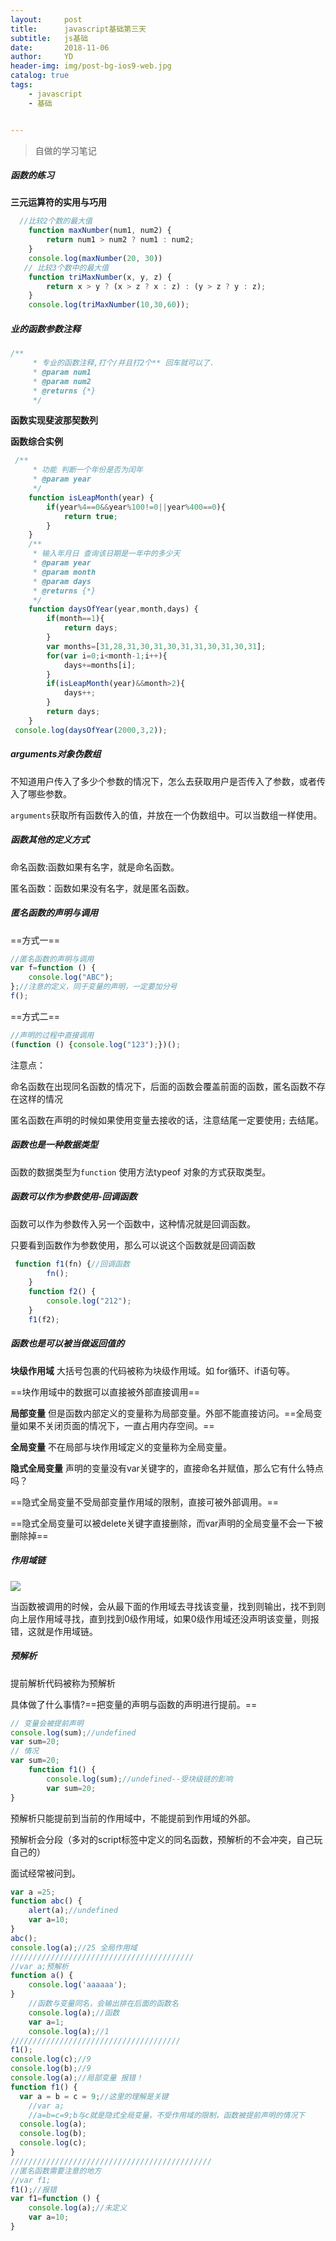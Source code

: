 ```yaml
---
layout:     post
title:      javascript基础第三天
subtitle:   js基础
date:       2018-11-06
author:     YD
header-img: img/post-bg-ios9-web.jpg
catalog: true
tags:
    - javascript
    - 基础


---
```


> 自做的学习笔记

##### 函数的练习

**三元运算符的实用与巧用**

```javascript
  //比较2个数的最大值
    function maxNumber(num1, num2) {
        return num1 > num2 ? num1 : num2;
    }
    console.log(maxNumber(20, 30))
   // 比较3个数中的最大值
    function triMaxNumber(x, y, z) {
        return x > y ? (x > z ? x : z) : (y > z ? y : z);
    }
    console.log(triMaxNumber(10,30,60));
```

##### 业的函数参数注释

```javascript
/**
     * 专业的函数注释,打个/并且打2个** 回车就可以了.
     * @param num1
     * @param num2
     * @returns {*}
     */
```

**函数实现斐波那契数列**

**函数综合实例**

```javascript
 /**
     * 功能 判断一个年份是否为闰年
     * @param year
     */
    function isLeapMonth(year) {
        if(year%4==0&&year%100!=0||year%400==0){
            return true;
        }
    }
    /**
     * 输入年月日 查询该日期是一年中的多少天
     * @param year
     * @param month
     * @param days
     * @returns {*}
     */
    function daysOfYear(year,month,days) {
        if(month==1){
            return days;
        }
        var months=[31,28,31,30,31,30,31,31,30,31,30,31];
        for(var i=0;i<month-1;i++){
            days+=months[i];
        }
        if(isLeapMonth(year)&&month>2){
            days++;
        }
        return days;
    }
 console.log(daysOfYear(2000,3,2));
```

##### arguments对象伪数组

不知道用户传入了多少个参数的情况下，怎么去获取用户是否传入了参数，或者传入了哪些参数。

`arguments`获取所有函数传入的值，并放在一个伪数组中。可以当数组一样使用。

##### 函数其他的定义方式

命名函数:函数如果有名字，就是命名函数。

匿名函数：函数如果没有名字，就是匿名函数。

##### 匿名函数的声明与调用

==方式一==

```javascript
//匿名函数的声明与调用
var f=function () {
    console.log("ABC");
};//注意的定义，同于变量的声明，一定要加分号
f();
```

==方式二==

```javascript
//声明的过程中直接调用
(function () {console.log("123");})();
```

注意点：

命名函数在出现同名函数的情况下，后面的函数会覆盖前面的函数，匿名函数不存在这样的情况

匿名函数在声明的时候如果使用变量去接收的话，注意结尾一定要使用`;` 去结尾。

##### 函数也是一种数据类型

函数的数据类型为`function` 使用方法typeof 对象的方式获取类型。

##### 函数可以作为参数使用-回调函数

函数可以作为参数传入另一个函数中，这种情况就是回调函数。

只要看到函数作为参数使用，那么可以说这个函数就是回调函数

```javascript
 function f1(fn) {//回调函数
        fn();
    }
    function f2() {
        console.log("212");
    }
    f1(f2);
```

##### 函数也是可以被当做返回值的

**块级作用域** 大括号包裹的代码被称为块级作用域。如 for循环、if语句等。

==块作用域中的数据可以直接被外部直接调用==

**局部变量** 但是函数内部定义的变量称为局部变量。外部不能直接访问。==全局变量如果不关闭页面的情况下，一直占用内存空间。==

**全局变量** 不在局部与块作用域定义的变量称为全局变量。

**隐式全局变量** 声明的变量没有var关键字的，直接命名并赋值，那么它有什么特点吗？

==隐式全局变量不受局部变量作用域的限制，直接可被外部调用。==

==隐式全局变量可以被delete关键字直接删除，而var声明的全局变量不会一下被删除掉==

##### 作用域链

![](http://model123.oss-cn-shanghai.aliyuncs.com/18-11-9/63874006.jpg)

当函数被调用的时候，会从最下面的作用域去寻找该变量，找到则输出，找不到则向上层作用域寻找，直到找到0级作用域，如果0级作用域还没声明该变量，则报错，这就是作用域链。

##### 预解析 

提前解析代码被称为预解析

具体做了什么事情?==把变量的声明与函数的声明进行提前。==

```javascript
// 变量会被提前声明
console.log(sum);//undefined
var sum=20;
// 情况
var sum=20;
    function f1() {
        console.log(sum);//undefined--受块级链的影响
        var sum=20;
}
```

预解析只能提前到当前的作用域中，不能提前到作用域的外部。

预解析会分段（多对的script标签中定义的同名函数，预解析的不会冲突，自己玩自己的）

面试经常被问到。

```javascript
var a =25;
function abc() {
    alert(a);//undefined
    var a=10;
}
abc();
console.log(a);//25 全局作用域
/////////////////////////////////////////
//var a;预解析
function a() {
    console.log('aaaaaa');
}
    //函数与变量同名，会输出排在后面的函数名
    console.log(a);//函数
    var a=1;
    console.log(a);//1
//////////////////////////////////////
f1();
console.log(c);//9
console.log(b);//9
console.log(a);//局部变量 报错！
function f1() {
  var a = b = c = 9;//这里的理解是关键
    //var a;
    //a=b=c=9;b与c就是隐式全局变量，不受作用域的限制，函数被提前声明的情况下
  console.log(a);
  console.log(b);
  console.log(c);
}
/////////////////////////////////////////////
//匿名函数需要注意的地方
//var f1;
f1();//报错
var f1=function () {
    console.log(a);//未定义
    var a=10;
}
```





